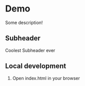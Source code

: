 # Demo

Some description!

## Subheader

Coolest Subheader ever

## Local development

1. Open index.html in your browser
